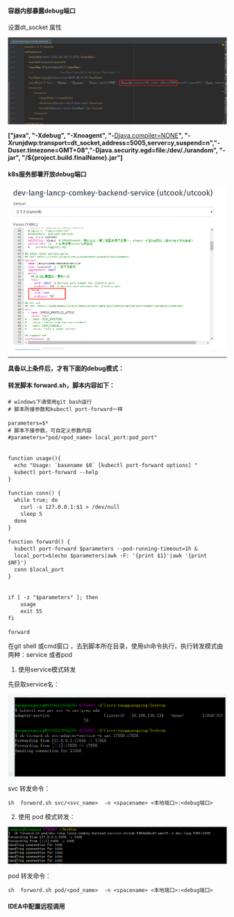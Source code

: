 #### 容器内部暴露debug端口

设置dt_socket 属性

![Image](Untitled.assets/Image.png)

**<entryPoint>["java", "-Xdebug", "-Xnoagent", "-**[Djava.compiler=NONE](http://djava.compiler%3dnone/)**", "-Xrunjdwp:transport=dt_socket,address=5005,server=y,suspend=n","-Duser.timezone=GMT+08","-Djava.security.egd=file:/dev/./urandom", "-jar", "/${project.build.finalName}.jar"]</entryPoint>**

#### k8s服务部署开放debug端口

![Image](Untitled.assets/Image-1601473348065.png)



---

**具备以上条件后，才有下面的debug模式：**

#### 转发脚本 forward.sh，脚本内容如下：

```shell
# windows下请使用git bash运行
# 脚本所接参数和kubectl port-forward一样

parameters=$*
# 脚本不接参数，可自定义参数内容  
#parameters="pod/<pod_name> local_port:pod_port"


function usage(){
  echo "Usage: `basename $0` [kubectl port-forward options] "
  kubectl port-forward --help   
}

function conn() {
  while true; do
    curl -s 127.0.0.1:$1 > /dev/null
    sleep 5
  done
}

function forward() {
  kubectl port-forward $parameters --pod-running-timeout=1h &
  local_port=$(echo $parameters|awk -F: '{print $1}'|awk '{print $NF}')
  conn $local_port
}


if [ -z "$parameters" ]; then
    usage
    exit 55
fi

forward
```

在git shell 或cmd窗口 ，去到脚本所在目录，使用sh命令执行，执行转发模式由两种：service 或者pod

1. 使用service模式转发

先获取service名：

![Image](Untitled.assets/Image-1601473697193.png)

svc 转发命令：

```shell
sh  forword.sh svc/<svc_name>  -n <spacename> <本地端口>:<debug端口>
```

2. 使用 pod 模式转发：

![Image](Untitled.assets/Image-1601473870133.png)

pod 转发命令：

```shell
sh  forword.sh pod/<pod_name>  -n <spacename> <本地端口>:<debug端口>
```

#### IDEA中配置远程调用

